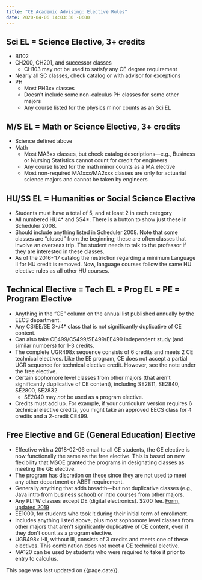 ```yaml
---
title: "CE Academic Advising: Elective Rules"
date: 2020-04-06 14:03:30 -0600
---
```


## Sci EL = Science Elective, 3+ credits
* BI102
* CH200, CH201, and successor classes
  * CH103 may not be used to satisfy any CE degree requirement
* Nearly all SC classes, check catalog or with advisor for exceptions
* PH
  * Most PH3xx classes
  * Doesn't include some non-calculus PH classes for some other majors
  * Any course listed for the physics minor counts as an Sci EL

## M/S EL = Math or Science Elective, 3+ credits
* Science defined above
* Math
  * Most MA3xx classes, but check catalog descriptions&mdash;e.g., Business or Nursing Statistics cannot count for credit for engineers
  * Any course listed for the math minor counts as a MA elective
  * Most non-required MA1xxx/MA2xxx classes are only for actuarial science majors and cannot be taken by engineers

## HU/SS EL = Humanities or Social Science Elective
* Students must have a total of 5, and at least 2 in each category
* All numbered HU4\* and SS4\*. There is a button to show just these in Scheduler 2008.
* Should include anything listed in Scheduler 2008. Note that some classes are &ldquo;closed&rdquo; from the beginning; these are often classes that involve an overseas trip. The student needs to talk to the professor if they are interested in these classes.
* As of the 2016-&rsquo;17 catalog the restriction regarding a minimum Language II for HU credit is removed. Now, language courses follow the same HU elective rules as all other HU courses.

## Technical Elective = Tech EL = Prog EL = PE = Program Elective
* Anything in the &ldquo;CE&rdquo; column on the annual list published annually by the EECS department.
* Any CS/EE/SE 3\*/4\* class that is not significantly duplicative of CE content.
* Can also take CE499/CS499/SE499/EE499 independent study (and similar numbers) for 1-3 credits.
* The complete UGR498x sequence consists of 6 credits and meets 2 CE technical electives. Like the EE program, CE does not accept a partial UGR sequence for technical elective credit. However, see the note under the free elective.
* Certain sophomore level classes from other majors (that aren't significantly duplicative of CE content), including SE2811, SE2840, SE2800, SE2832
  * SE2040 may *not* be used as a program elective.
* Credits must add up. For example, if your curriculum version requires 6 technical elective credits, you might take an approved EECS class for 4 credits and a 2-credit CE499.

## Free Elective and GE (General Education) Elective
* Effective with a 2018-02-06 email to all CE students, the GE elective is now functionally the same as the free elective. This is based on new flexibility that MSOE granted the programs in designating classes as meeting the GE elective.
* The program has discretion on these since they are not used to meet any other department or ABET requirement.
* Generally anything that adds breadth&mdash;but not duplicative classes (e.g., Java intro from business school) or intro courses from other majors.
* Any PLTW classes except DE (digital electronics). $200 fee. [Form, updated 2019](https://msoe.s3.amazonaws.com/files/resources/2019-update-pltw-credit-app.pdf)
* EE1000, for students who took it during their initial term of enrollment.
* Includes anything listed above, plus most sophomore level classes from other majors that aren't significantly duplicative of CE content, even if they don't count as a program elective.
* UGR498x I-II, without III, consists of 3 credits and meets one of these electives. This combination does not meet a CE technical elective.
* MA120 can be used by students who were required to take it prior to entry to calculus.

This page was last updated on {{page.date}}.
